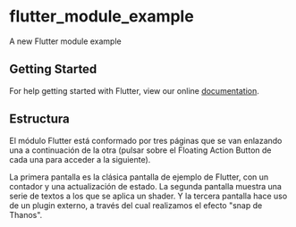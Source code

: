 # flutter_module_example

A new Flutter module example

## Getting Started

For help getting started with Flutter, view our online
[documentation](https://flutter.dev/).

## Estructura

El módulo Flutter está conformado por tres páginas que se van enlazando una a continuación de la otra (pulsar sobre el Floating Action Button de cada una para acceder a la siguiente). 

La primera pantalla es la clásica pantalla de ejemplo de Flutter, con un contador y una actualización de estado. La segunda pantalla muestra una serie de textos a los que se aplica un shader. Y la tercera pantalla hace uso de un plugin externo, a través del cual realizamos el efecto "snap de Thanos".
